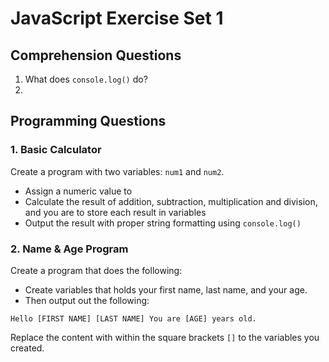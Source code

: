 # JavaScript Exercise Set 1

## Comprehension Questions

1. What does `console.log()` do?
2.

## Programming Questions

### 1. Basic Calculator

Create a program with two variables: `num1` and `num2`.

* Assign a numeric value to&#x20;
* Calculate the result of addition, subtraction, multiplication and division, and you are to store each result in variables
* Output the result with proper string formatting using `console.log()`

### 2. Name & Age Program

Create a program that does the following:

* Create variables that holds your first name, last name, and your age.&#x20;
* Then output out the following:

`Hello [FIRST NAME] [LAST NAME] You are [AGE] years old.`

Replace the content with within the square brackets `[]` to the variables you created.
